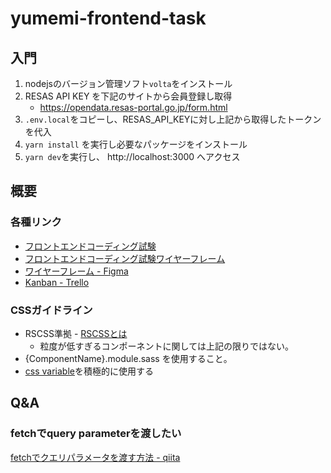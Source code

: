 # yumemi-frontend-task

## 入門

1. nodejsのバージョン管理ソフト`volta`をインストール
2. RESAS API KEY を下記のサイトから会員登録し取得
    - https://opendata.resas-portal.go.jp/form.html
3. `.env.local`をコピーし、RESAS_API_KEYに対し上記から取得したトークンを代入
4. `yarn install` を実行し必要なパッケージをインストール
5. `yarn dev`を実行し、 http://localhost:3000 へアクセス

## 概要

### 各種リンク

- [フロントエンドコーディング試験](https://notion.yumemi.co.jp/0e9ef27b55704d7882aab55cc86c999d)
- [フロントエンドコーディング試験ワイヤーフレーム](https://notion.yumemi.co.jp/ab4a837f8e764dffb0fc93c7b1387af7)
- [ワイヤーフレーム - Figma](https://www.figma.com/file/qZWJeXzXWuIrXjKOtlqHib/Untitled?node-id=0%3A1)
- [Kanban - Trello](https://trello.com/w/yumemifrontendtask)

### CSSガイドライン

- RSCSS準拠 - [RSCSSとは](https://rfs.jp/sb/html-css/html-css-guide/rscss.html)
    - 粒度が低すぎるコンポーネントに関しては上記の限りではない。
- {ComponentName}.module.sass を使用すること。
- [css variable](https://developer.mozilla.org/ja/docs/Web/CSS/Using_CSS_custom_properties)を積極的に使用する


## Q&A

### fetchでquery parameterを渡したい

[fetchでクエリパラメータを渡す方法 - qiita](https://qiita.com/nikiperusuu/items/2a653f2381bd5ae35c10)

